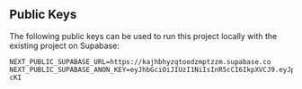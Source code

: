 ## Public Keys

The following public keys can be used to run this project locally with the existing project on Supabase:
```
NEXT_PUBLIC_SUPABASE_URL=https://kajhbhyzqtoodzmptzzm.supabase.co
NEXT_PUBLIC_SUPABASE_ANON_KEY=eyJhbGciOiJIUzI1NiIsInR5cCI6IkpXVCJ9.eyJpc3MiOiJzdXBhYmFzZSIsInJlZiI6ImthamhiaHl6cXRvb2R6bXB0enptIiwicm9sZSI6ImFub24iLCJpYXQiOjE2OTU5MjAwNTEsImV4cCI6MjAxMTQ5NjA1MX0.qY5J6kFfe4apnYs4HsJJWh0OU7u8zFEAjTxDKll-cKI
```

